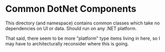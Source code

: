 # Common DotNet Components

This directory (and namespace) contains common classes which take
no dependencies on UI or data. Should run on any .NET platform.

That said, there seem to be more "platform" type items living in here,
so I may have to architecturally reconsider where this is going.